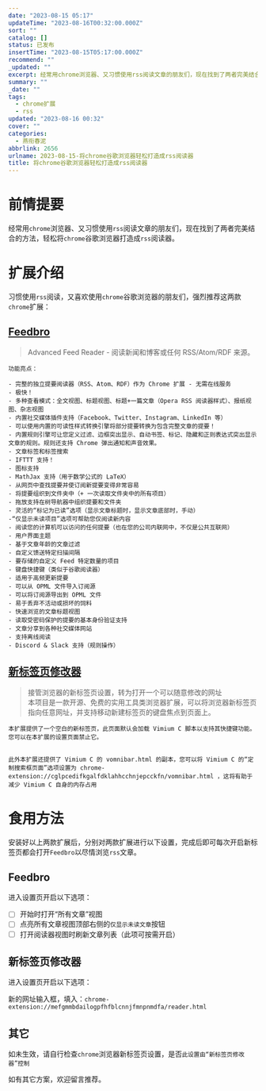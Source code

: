 ```yaml
---
date: "2023-08-15 05:17"
updateTime: "2023-08-16T00:32:00.000Z"
sort: ""
catalog: []
status: 已发布
insertTime: "2023-08-15T05:17:00.000Z"
recommend: ""
_updated: ""
excerpt: 经常用chrome浏览器、又习惯使用rss阅读文章的朋友们，现在找到了两者完美结合的方法，轻松将chrome谷歌浏览器打造成rss阅读器。
summary: ""
_date: ""
tags:
  - chrome扩展
  - rss
updated: "2023-08-16 00:32"
cover: ""
categories:
  - 燕衔春泥
abbrlink: 2656
urlname: 2023-08-15-将chrome谷歌浏览器轻松打造成rss阅读器
title: 将chrome谷歌浏览器轻松打造成rss阅读器
---
```


# 前情提要

经常用`chrome`浏览器、又习惯使用`rss`阅读文章的朋友们，现在找到了两者完美结合的方法，轻松将`chrome`谷歌浏览器打造成`rss`阅读器。

# 扩展介绍

习惯使用`rss`阅读，又喜欢使用`chrome`谷歌浏览器的朋友们，强烈推荐这两款`chrome`扩展：

## [**Feedbro**](https://chrome.google.com/webstore/detail/feedbro/mefgmmbdailogpfhfblcnnjfmnpnmdfa?hl=zh-CN)

> Advanced Feed Reader - 阅读新闻和博客或任何 RSS/Atom/RDF 来源。

>

    功能亮点：

    - 完整的独立提要阅读器（RSS、Atom、RDF）作为 Chrome 扩展 - 无需在线服务
    - 极快！
    - 多种查看模式：全文视图、标题视图、标题+一篇文章（Opera RSS 阅读器样式）、报纸视图、杂志视图
    - 内置社交媒体插件支持（Facebook、Twitter、Instagram、LinkedIn 等）
    - 可以使用内置的可读性样式转换引擎将部分提要转换为包含完整文章的提要！
    - 内置规则引擎可让您定义过滤、边框突出显示、自动书签、标记、隐藏和正则表达式突出显示文章的规则。规则还支持 Chrome 弹出通知和声音效果。
    - 文章标签和标签搜索
    - IFTTT 支持！
    - 图标支持
    - MathJax 支持（用于数学公式的 LaTeX）
    - 从网页中查找提要并使订阅新提要变得非常容易
    - 将提要组织到文件夹中（+ 一次读取文件夹中的所有项目）
    - 拖放支持在树导航器中组织提要和文件夹
    - 灵活的“标记为已读”选项（显示文章标题时，显示文章底部时，手动）
    -“仅显示未读项目”选项可帮助您仅阅读新内容
    - 阅读您的计算机可以访问的任何提要（也在您的公司内联网中，不仅是公共互联网）
    - 用户界面主题
    - 基于文章年龄的文章过滤
    - 自定义馈送特定扫描间隔
    - 要存储的自定义 Feed 特定数量的项目
    - 键盘快捷键（类似于谷歌阅读器）
    - 适用于高频更新提要
    - 可以从 OPML 文件导入订阅源
    - 可以将订阅源导出到 OPML 文件
    - 易于丢弃不活动或损坏的饲料
    - 快速浏览的文章标题视图
    - 读取受密码保护的提要的基本身份验证支持
    - 文章分享到各种社交媒体网站
    - 支持离线阅读
    - Discord & Slack 支持（规则操作）

## [**新标签页修改器**](https://chrome.google.com/webstore/detail/newtab-adapter/cglpcedifkgalfdklahhcchnjepcckfn/related?hl=zh-CN)

> 接管浏览器的新标签页设置，转为打开一个可以随意修改的网址  
> 本项目是一款开源、免费的实用工具类浏览器扩展，可以将浏览器新标签页指向任意网址，并支持移动新建标签页的键盘焦点到页面上。

    本扩展提供了一个空白的新标签页，此页面默认会加载 Vimium C 脚本以支持其快捷键功能。您可以在本扩展的设置页面禁止它。


    此外本扩展还提供了 Vimium C 的 vomnibar.html 的副本，您可以将 Vimium C 的“定制搜索框页面”选项设置为 chrome-extension://cglpcedifkgalfdklahhcchnjepcckfn/vomnibar.html ，这将有助于减少 Vimium C 自身的内存占用

# 食用方法

安装好以上两款扩展后，分别对两款扩展进行以下设置，完成后即可每次开启新标签页都会打开`Feedbro`以尽情浏览`rss`文章。

## **Feedbro**

进入设置页开启以下选项：

- [ ] 开始时打开“所有文章”视图
- [ ] 点亮所有文章视图顶部右侧的`仅显示未读文章`按钮
- [ ] 打开阅读器视图时刷新文章列表（此项可按需开启）

## **新标签页修改器**

进入设置页开启以下选项：

新的网址输入框，填入：`chrome-extension://mefgmmbdailogpfhfblcnnjfmnpnmdfa/reader.html`

## 其它

如未生效，请自行检查`chrome`浏览器新标签页设置，是否`此设置由“新标签页修改器”控制`

如有其它方案，欢迎留言推荐。
